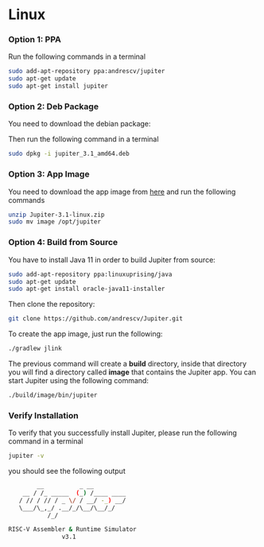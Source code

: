 # Linux

### Option 1: PPA

Run the following commands in a terminal

```bash
sudo add-apt-repository ppa:andrescv/jupiter
sudo apt-get update
sudo apt-get install jupiter
```

### Option 2: Deb Package

You need to download the debian package:

Then run the following command in a terminal

```bash
sudo dpkg -i jupiter_3.1_amd64.deb
```

### Option 3: App Image

You need to download the app image from [here](https://github.com/andrescv/Jupiter/releases/download/v3.1/Jupiter-3.1-linux.zip) and run the following commands

```bash
unzip Jupiter-3.1-linux.zip
sudo mv image /opt/jupiter
```

### Option 4: Build from Source

You have to install Java 11 in order to build Jupiter from source:

```bash
sudo add-apt-repository ppa:linuxuprising/java
sudo apt-get update
sudo apt-get install oracle-java11-installer
```

Then clone the repository:

```bash
git clone https://github.com/andrescv/Jupiter.git
```

To create the app image, just run the following:

```bash
./gradlew jlink
```

The previous command will create a **build** directory, inside that directory you will find a directory called **image** that contains the Jupiter app. You can start Jupiter using the following command:

```bash
./build/image/bin/jupiter
```

### Verify Installation

To verify that you successfully install Jupiter, please run the following command in a terminal

```bash
jupiter -v
```

you should see the following output

```bash
        __          _ __         
    __ / /_ _____  (_) /____ ____
   / // / // / _ \/ / __/ -_) __/
   \___/\_,_/ .__/_/\__/\__/_/
           /_/                   

RISC-V Assembler & Runtime Simulator
               v3.1
```



